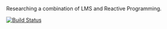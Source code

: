 Researching a combination of LMS and Reactive Programming.

[![Build Status](https://travis-ci.org/allprojects/REScalaLMS.svg?branch=master)](https://travis-ci.org/allprojects/REScalaLMS)
